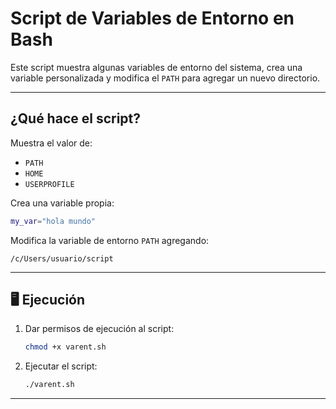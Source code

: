 #  Script de Variables de Entorno en Bash

Este script muestra algunas variables de entorno del sistema, crea una variable personalizada y modifica el `PATH` para agregar un nuevo directorio.  

---

##  ¿Qué hace el script?

 Muestra el valor de:
- `PATH`
- `HOME`
- `USERPROFILE`

 Crea una variable propia:
```bash
my_var="hola mundo"
```

 Modifica la variable de entorno `PATH` agregando:
```
/c/Users/usuario/script
```

---

## 🖥️ Ejecución

1. Dar permisos de ejecución al script:
   ```bash
   chmod +x varent.sh
   ```

2. Ejecutar el script:
   ```bash
   ./varent.sh
   ```

---





